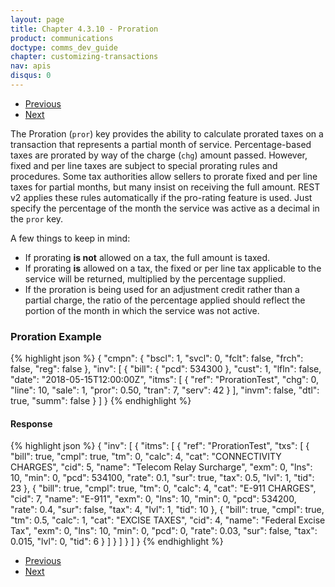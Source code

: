 ```yaml
---
layout: page
title: Chapter 4.3.10 - Proration
product: communications
doctype: comms_dev_guide
chapter: customizing-transactions
nav: apis
disqus: 0
---
```


<ul class="pager">
  <li class="previous"><a href="/communications/dev-guide/customizing-transactions/sample-transactions/private-line/"><i class="glyphicon glyphicon-chevron-left"></i>Previous</a></li>
  <li class="next"><a href="/communications/dev-guide/customizing-transactions/sample-transactions/transaction-information/">Next<i class="glyphicon glyphicon-chevron-right"></i></a></li>
</ul>

The Proration (<code>pror</code>) key provides the ability to calculate prorated taxes on a transaction that represents a partial month of service. Percentage-based taxes are prorated by way of the charge (<code>chg</code>) amount passed. However, fixed and per line taxes are subject to special prorating rules and procedures. Some tax authorities allow sellers to prorate fixed and per line taxes for partial months, but many insist on receiving the full amount. REST v2 applies these rules automatically if the pro-rating feature is used.  Just specify the percentage of the month the service was active as a decimal in the <code>pror</code> key.  

A few things to keep in mind:
<ul class="dev-guide-list">
    <li>If prorating <b>is not</b> allowed on a tax, the full amount is taxed.</li>
    <li>If prorating <b>is</b> allowed on a tax, the fixed or per line tax applicable to the service will be returned, multiplied by the percentage supplied.</li>
    <li>If the proration is being used for an adjustment credit rather than a partial charge, the ratio of the percentage applied should reflect the portion of the month in which the service was not active.</li>
</ul>

<h3>Proration Example</h3>
{% highlight json %}
{
  "cmpn": {
    "bscl": 1,
    "svcl": 0,
    "fclt": false,
    "frch": false,
    "reg": false
  },
  "inv": [
    {
      "bill": {
        "pcd": 534300
      },
      "cust": 1,
      "lfln": false,
      "date": "2018-05-15T12:00:00Z",
      "itms": [
        {
          "ref": "ProrationTest",
          "chg": 0,
          "line": 10,
          "sale": 1,
          "pror": 0.50,
          "tran": 7,
          "serv": 42
        }
      ],
      "invm": false,
      "dtl": true,
      "summ": false
    }
  ]
}
{% endhighlight %}

<h4>Response</h4>
{% highlight json %}
{
  "inv": [
    {
      "itms": [
        {
          "ref": "ProrationTest",
          "txs": [
            {
              "bill": true,
              "cmpl": true,
              "tm": 0,
              "calc": 4,
              "cat": "CONNECTIVITY CHARGES",
              "cid": 5,
              "name": "Telecom Relay Surcharge",
              "exm": 0,
              "lns": 10,
              "min": 0,
              "pcd": 534100,
              "rate": 0.1,
              "sur": true,
              "tax": 0.5,
              "lvl": 1,
              "tid": 23
            },
            {
              "bill": true,
              "cmpl": true,
              "tm": 0,
              "calc": 4,
              "cat": "E-911 CHARGES",
              "cid": 7,
              "name": "E-911",
              "exm": 0,
              "lns": 10,
              "min": 0,
              "pcd": 534200,
              "rate": 0.4,
              "sur": false,
              "tax": 4,
              "lvl": 1,
              "tid": 10
            },
            {
              "bill": true,
              "cmpl": true,
              "tm": 0.5,
              "calc": 1,
              "cat": "EXCISE TAXES",
              "cid": 4,
              "name": "Federal Excise Tax",
              "exm": 0,
              "lns": 10,
              "min": 0,
              "pcd": 0,
              "rate": 0.03,
              "sur": false,
              "tax": 0.015,
              "lvl": 0,
              "tid": 6
            }
          ]
        }
      ]
    }
  ]
}
{% endhighlight %}


<ul class="pager">
  <li class="previous"><a href="/communications/dev-guide/customizing-transactions/sample-transactions/private-line/"><i class="glyphicon glyphicon-chevron-left"></i>Previous</a></li>
  <li class="next"><a href="/communications/dev-guide/customizing-transactions/sample-transactions/transaction-information/">Next<i class="glyphicon glyphicon-chevron-right"></i></a></li>
</ul>